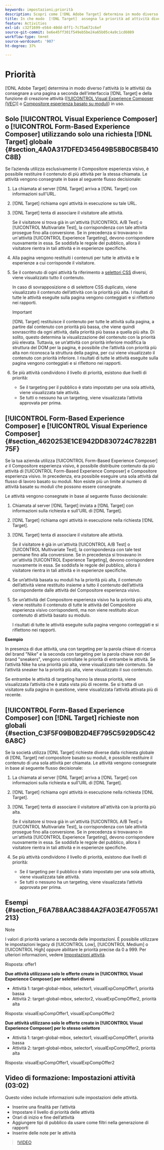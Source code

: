 ```yaml
---
keywords: impostazioni;priorità
description: Scopri come [!DNL Adobe Target] determina in modo diverso l'attività (o le attività) da consegnare a una pagina, a seconda dell'interfaccia [!DNL Target] e della funzione di creazione attività in uso.
title: In che modo  [!DNL Target]  assegna la priorità ad attività diverse?
feature: Activities
exl-id: c32f1699-e564-40dd-8ff1-7c75a672c6ef
source-git-commit: be6e45ff301f549eb5be24a65b05c4a9c1cd6089
workflow-type: tm+mt
source-wordcount: '907'
ht-degree: 37%

---
```


# Priorità

[!DNL Adobe Target] determina in modo diverso l&#39;attività (o le attività) da consegnare a una pagina a seconda dell&#39;interfaccia [!DNL Target] e della funzione di creazione attività ([[!UICONTROL Visual Experience Composer (VEC)]](/help/main/c-experiences/c-visual-experience-composer/visual-experience-composer.md) o [Compositore esperienza basato su moduli](/help/main/c-experiences/form-experience-composer.md)) in uso.

## Solo [!UICONTROL Visual Experience Composer] o [!UICONTROL Form-Based Experience Composer] utilizzando solo una richiesta [!DNL Target] globale {#section_4A0A317DFED345649B58B0CB5B410C8B}

Se l’azienda utilizza esclusivamente il Compositore esperienza visivo, è possibile restituire il contenuto di più attività per la stessa chiamata. Le attività vengono consegnate in base al seguente flusso decisionale:

1. La chiamata al server [!DNL Target] arriva a [!DNL Target] con informazioni sull&#39;URL.
1. [!DNL Target] richiama ogni attività in esecuzione su tale URL.
1. [!DNL Target] tenta di associare il visitatore alle attività.

   Se il visitatore si trova già in un&#39;attività [!UICONTROL A/B Test] o [!UICONTROL Multivariate Test], la corrispondenza con tale attività prosegue fino alla conversione. Se in precedenza si trovavano in un&#39;attività [!UICONTROL Experience Targeting], devono corrispondere nuovamente in essa. Se soddisfa le regole del pubblico, allora il visitatore rientra in tali attività e in esperienze specifiche.

1. Alla pagina vengono restituiti i contenuti per tutte le attività e le esperienze a cui corrisponde il visitatore.
1. Se il contenuto di ogni attività fa riferimento a [selettori CSS](/help/main/c-experiences/c-visual-experience-composer/vec-selectors.md#concept_4EB7663E255F439B8D24079D23479337) diversi, viene visualizzato tutto il contenuto.

   In caso di sovrapposizione o di selettore CSS duplicato, viene visualizzato il contenuto dell’attività con la priorità più alta. I risultati di tutte le attività eseguite sulla pagina vengono conteggiati e si riflettono nei rapporti.

   >[!IMPORTANT]
   >
   >[!DNL Target] restituisce il contenuto per tutte le attività sulla pagina, a partire dal contenuto con priorità più bassa, che viene quindi sovrascritto da ogni attività, dalla priorità più bassa a quella più alta. Di solito, questo determina la visualizzazione del contenuto con la priorità più elevata. Tuttavia, se un’attività con priorità inferiore modifica la struttura del DOM per la pagina, è possibile che l’attività con priorità più alta non riconosca la struttura della pagina, per cui viene visualizzato il contenuto con priorità inferiore. I risultati di tutte le attività eseguite sulla pagina vengono conteggiati e si riflettono nei rapporti.

1. Se più attività condividono il livello di priorità, esistono due livelli di priorità:

   * Se il targeting per il pubblico è stato impostato per una sola attività, viene visualizzata tale attività.
   * Se tutti o nessuno ha un targeting, viene visualizzata l’attività approvata per prima.

## [!UICONTROL Form-Based Experience Composer] e [!UICONTROL Visual Experience Composer] {#section_4620253E1CE942DD830724C7822B175F}

Se la tua azienda utilizza [!UICONTROL Form-Based Experience Composer] *e* il Compositore esperienza visivo, è possibile distribuire contenuto da più attività di [!UICONTROL Form-Based Experience Composer] e Compositore esperienza visivo. In precedenza, era possibile eseguire una sola attività dal flusso di lavoro basato su moduli. Non esiste più un limite al numero di attività basate su moduli che possono essere consegnate.

Le attività vengono consegnate in base al seguente flusso decisionale:

1. Chiamata al server [!DNL Target] inviata a [!DNL Target] con informazioni sulla richiesta e sull&#39;URL di [!DNL Target].
1. [!DNL Target] richiama ogni attività in esecuzione nella richiesta [!DNL Target].
1. [!DNL Target] tenta di associare il visitatore alle attività.

   Se il visitatore è già in un&#39;attività [!UICONTROL A/B Test] o [!UICONTROL Multivariate Test], la corrispondenza con tale test permane fino alla conversione. Se in precedenza si trovavano in un&#39;attività [!UICONTROL Experience Targeting], devono corrispondere nuovamente in essa. Se soddisfa le regole del pubblico, allora il visitatore rientra in tali attività e in esperienze specifiche.

1. Se un’attività basata su moduli ha la priorità più alta, il contenuto dell’attività viene restituito insieme a tutto il contenuto dell’attività corrispondente dalle attività del Compositore esperienza visivo.
1. Se un’attività del Compositore esperienza visivo ha la priorità più alta, viene restituito il contenuto di tutte le attività del Compositore esperienza visivo corrispondenti, ma non viene restituito alcun contenuto di attività basato su modulo.

   I risultati di tutte le attività eseguite sulla pagina vengono conteggiati e si riflettono nei rapporti.

**Esempio**

In presenza di due attività, una con targeting per la parola chiave di ricerca del brand &quot;Nike&quot; e la seconda con targeting per la parola chiave non del brand &quot;sneakers&quot;, vengono controllate le priorità di entrambe le attività. Se l’attività Nike ha una priorità più alta, viene visualizzato tale contenuto. Se l’attività sneaker ha la priorità più alta, viene visualizzato il suo contenuto.

Se entrambe le attività di targeting hanno la stessa priorità, viene visualizzata l’attività che è stata vista più di recente. Se si tratta di un visitatore sulla pagina in questione, viene visualizzata l’attività attivata più di recente.

## [!UICONTROL Form-Based Experience Composer] con [!DNL Target] richieste non globali {#section_C3F5F09B0B2D4EF795C5929D5C426A8C}

Se la società utilizza [!DNL Target] richieste diverse dalla richiesta globale di [!DNL Target] nel compositore basato su moduli, è possibile restituire il contenuto di una sola attività per chiamata. Le attività vengono consegnate in base al seguente flusso decisionale:

1. La chiamata al server [!DNL Target] arriva a [!DNL Target] con informazioni sulla richiesta e sull&#39;URL di [!DNL Target].
1. [!DNL Target] richiama ogni attività in esecuzione nella richiesta [!DNL Target].
1. [!DNL Target] tenta di associare il visitatore all&#39;attività con la priorità più alta.

   Se il visitatore si trova già in un&#39;attività [!UICONTROL A/B Test] o [!UICONTROL Multivariate Test], la corrispondenza con tale attività prosegue fino alla conversione. Se in precedenza si trovavano in un&#39;attività [!UICONTROL Experience Targeting], devono corrispondere nuovamente in essa. Se soddisfa le regole del pubblico, allora il visitatore rientra in tali attività e in esperienze specifiche.

1. Se più attività condividono il livello di priorità, esistono due livelli di priorità:

   * Se il targeting per il pubblico è stato impostato per una sola attività, viene visualizzata tale attività.
   * Se tutti o nessuno ha un targeting, viene visualizzata l’attività approvata per prima.

## Esempi {#section_F6A788AAC3884A2FA03E47F0557A1213}

>[!NOTE]
>
>I valori di priorità variano a seconda delle impostazioni. È possibile utilizzare le impostazioni legacy di [!UICONTROL Low], [!UICONTROL Medium] o [!UICONTROL High] oppure abilitare le priorità precise da 0 a 999. Per ulteriori informazioni, vedere [Impostazioni attività](/help/main/c-activities/activity-settings.md#task_C6B2FF8374724933BE79A83549B9CD02).

Risposta: offer1

**Due attività utilizzano solo le offerte create in [!UICONTROL Visual Experience Composer] per selettori diversi**

* Attività 1: target-global-mbox, selector1, visualExpCompOffer1, priorità bassa
* Attività 2: target-global-mbox, selector2, visualExpCompOffer2, priorità alta

Risposta: visualExpCompOffer1, visualExpCompOffer2

**Due attività utilizzano solo le offerte create in [!UICONTROL Visual Experience Composer] per lo stesso selettore**

* Attività 1: target-global-mbox, selector1, visualExpCompOffer1, priorità bassa
* Attività 2: target-global-mbox, selector1, visualExpCompOffer2, priorità alta

Risposta: visualExpCompOffer1, visualExpCompOffer2

## Video di formazione: Impostazioni attività (03:02)

Questo video include informazioni sulle impostazioni delle attività.

* Inserire una finalità per l’attività
* Impostare il livello di priorità delle attività
* Orari di inizio e fine dell’attività
* Aggiungere tipi di pubblico da usare come filtri nella generazione di rapporti
* Inserire delle note per le attività

>[!VIDEO](https://video.tv.adobe.com/v/17381)
